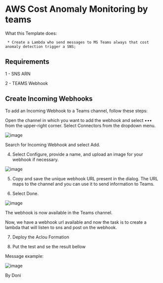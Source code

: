 # AWS Cost Anomaly Monitoring by teams


What this Template does:

     * Create a Lambda who send messages to MS Teams always that cost anomaly detection trigger a SNS;




## Requirements

1 - SNS ARN

2 - TEAMS Webhook


## Create Incoming Webhooks
To add an Incoming Webhook to a Teams channel, follow these steps:

Open the channel in which you want to add the webhook and select ••• from the upper-right corner.
Select Connectors from the dropdown menu.

![image](https://github.com/user-attachments/assets/62ff47a4-2b2b-4568-b293-7f42e358da33)

 Search for Incoming Webhook and select Add.

4. Select Configure, provide a name, and upload an image for your webhook if necessary.

![image](https://github.com/user-attachments/assets/0cb22c5b-fb5f-4464-855e-368cf264604b)


5. Copy and save the unique webhook URL present in the dialog. The URL maps to the channel and you can use it to send information to Teams.

6. Select Done.

![image](https://github.com/user-attachments/assets/2677c20d-a8bc-47ed-8600-c505def309e8)

The webhook is now available in the Teams channel.

Now, we have a webhook url available and now the task is to create a lambda that will listen to sns and post on the webhook.

7. Deploy the Aclou Formation

8. Put the test and se the result bellow

Message example:

![image](https://github.com/user-attachments/assets/25dbed43-da40-4ec4-ac64-75cc512a362e)


By Doni
